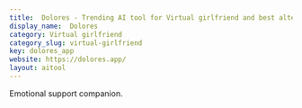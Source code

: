 ```yaml
---
title:  Dolores - Trending AI tool for Virtual girlfriend and best alternatives
display_name:  Dolores
category: Virtual girlfriend
category_slug: virtual-girlfriend
key: dolores_app
website: https://dolores.app/
layout: aitool
---
```


Emotional support companion.
